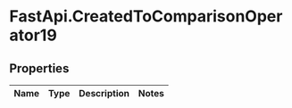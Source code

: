 # FastApi.CreatedToComparisonOperator19

## Properties
Name | Type | Description | Notes
------------ | ------------- | ------------- | -------------
